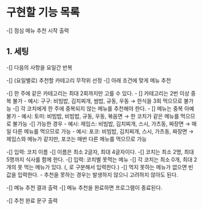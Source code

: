 # 구현할 기능 목록

-[] 점심 메뉴 추천 시작 출력

## 1. 세팅
-[] 다음의 사항을 요일간 반복

-[] (요일별로) 추천할 카테고리 무작위 선정
-[] 아래 조건에 맞게 메뉴 추천

-[] 한 주에 같은 카테고리는 최대 2회까지만 고를 수 있다.
    - [] 카테고리는 2번 이상 중복 불가
    - 예시: 구구: 비빔밥, 김치찌개, 쌈밥, 규동, 우동 → 한식을 3회 먹으므로 불가능
-[] 각 코치에게 한 주에 중복되지 않는 메뉴를 추천해야 한다.
    - [] 메뉴는 중복 아예 불가
    - 예시: 토미: 비빔밥, 비빔밥, 규동, 우동, 볶음면 → 한 코치가 같은 메뉴를 먹으므로 불가능
-[] 가능한 경우
    - 예시: 제임스: 비빔밥, 김치찌개, 스시, 가츠동, 짜장면 → 매일 다른 메뉴를 먹으므로 가능
    - 예시: 포코: 비빔밥, 김치찌개, 스시, 가츠동, 짜장면 → 제임스와 메뉴가 같지만, 포코는 매번 다른 메뉴를 먹으므로 가능

-[] 입력: 코치 이름
    -[] 이름은 최소 2글자, 최대 4글자이다.
    -[] 코치는 최소 2명, 최대 5명까지 식사를 함께 한다.
-[] 입력: 코치별 못먹는 메뉴
    -[] 각 코치는 최소 0개, 최대 2개의 못 먹는 메뉴가 있다. (, 로 구분해서 입력한다.)
    -[] 먹지 못하는 메뉴가 없으면 빈 값을 입력한다.
    - 추천을 못하는 경우는 발생하지 않으니 고려하지 않아도 된다.

-[] 메뉴 추천 결과 출력
-[] 메뉴 추천을 완료하면 프로그램이 종료된다.

-[] 추천 완료 문구 출력